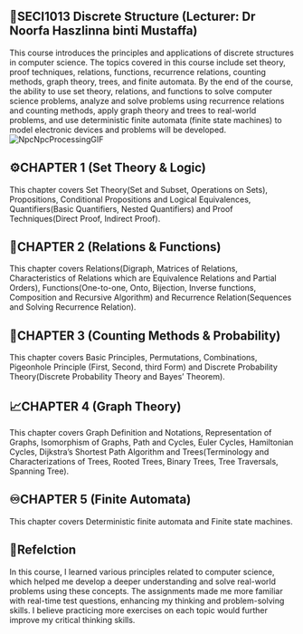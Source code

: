 ## 🔣SECI1013 Discrete Structure (Lecturer: Dr Noorfa Haszlinna binti Mustaffa)
This course introduces the principles and applications of discrete structures in computer science. The topics covered in this course include set theory, proof techniques, relations, functions, recurrence relations, counting methods, graph theory, trees, and finite automata. By the end of the course, the ability to use set theory, relations, and functions to solve computer science problems, analyze and solve problems using recurrence relations and counting methods, apply graph theory and trees to real-world problems, and use deterministic finite automata (finite state machines) to model electronic devices and problems will be developed.
<br>
![NpcNpcProcessingGIF](https://github.com/user-attachments/assets/1461a403-b535-49bb-aaf2-898c5f732a68)


## ⚙️CHAPTER 1 (Set Theory & Logic)
This chapter covers Set Theory(Set and Subset, Operations on Sets), Propositions, Conditional Propositions and Logical Equivalences, Quantifiers(Basic Quantifiers, Nested Quantifiers) and Proof Techniques(Direct Proof, Indirect Proof).
## 🔗CHAPTER 2 (Relations & Functions)
This chapter covers Relations(Digraph, Matrices of Relations, Characteristics of Relations which are Equivalence Relations and Partial Orders), Functions(One-to-one, Onto, Bijection, Inverse functions, Composition and Recursive Algorithm) and Recurrence Relation(Sequences and Solving Recurrence Relation).
## 🔢CHAPTER 3 (Counting Methods & Probability)
This chapter covers Basic Principles, Permutations, Combinations, Pigeonhole Principle (First, Second, third Form) and Discrete Probability Theory(Discrete Probability Theory and Bayes’ Theorem).
## 📈CHAPTER 4 (Graph Theory)
This chapter covers Graph Definition and Notations, Representation of Graphs, Isomorphism of Graphs, Path and Cycles, Euler Cycles, Hamiltonian Cycles, Dijkstra’s Shortest Path Algorithm and Trees(Terminology and Characterizations of Trees, Rooted Trees, Binary Trees, Tree Traversals, Spanning Tree).
## ♾️CHAPTER 5 (Finite Automata)
This chapter covers Deterministic finite automata and Finite state machines.

## 🤔Refelction 
In this course, I learned various principles related to computer science, which helped me develop a deeper understanding and solve real-world problems using these concepts. The assignments made me more familiar with real-time test questions, enhancing my thinking and problem-solving skills. I believe practicing more exercises on each topic would further improve my critical thinking skills.
